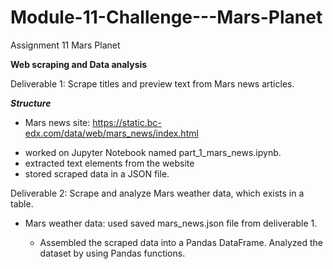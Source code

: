 # Module-11-Challenge---Mars-Planet
Assignment 11 Mars Planet

****Web scraping and Data analysis****

Deliverable 1: Scrape titles and preview text from Mars news articles.

***Structure***
* Mars news site: https://static.bc-edx.com/data/web/mars_news/index.html

+ worked on Jupyter Notebook named part_1_mars_news.ipynb.
+ extracted text elements from the website
+ stored scraped data in a JSON file.

Deliverable 2: Scrape and analyze Mars weather data, which exists in a table.

* Mars weather data: used saved mars_news.json file from deliverable 1.

  + Assembled the scraped data into a Pandas DataFrame. Analyzed the dataset by using Pandas functions. 
